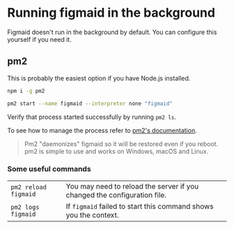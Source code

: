 # Running figmaid in the background

Figmaid doesn't run in the background by default. You can configure this yourself if you need it.

## pm2 

This is probably the easiest option if you have Node.js installed.

```sh
npm i -g pm2

pm2 start --name figmaid --interpreter none "figmaid"
```

Verify that process started successfully by running `pm2 ls`.

To see how to manage the process refer to [pm2's documentation](https://pm2.keymetrics.io/).

> Pm2 "daemonizes" figmaid so it will be restored even if you reboot. pm2 is simple to use and works on Windows, macOS and Linux.

### Some useful commands

|                      |                                                                          |
| :------------------- | :----------------------------------------------------------------------- |
| `pm2 reload figmaid` | You may need to reload the server if you changed the configuration file. |
| `pm2 logs figmaid`   | If `figmaid` failed to start this command shows you the context.         |


